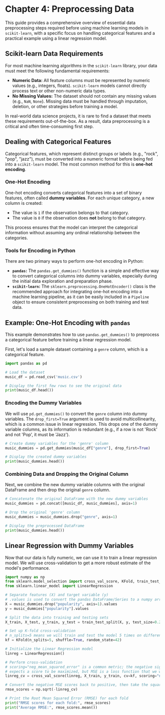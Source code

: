 # Chapter 4: Preprocessing Data

This guide provides a comprehensive overview of essential data preprocessing steps required before using machine learning models in `scikit-learn`, with a specific focus on handling categorical features and a practical example using a linear regression model.

## Scikit-learn Data Requirements

For most machine learning algorithms in the `scikit-learn` library, your data must meet the following fundamental requirements:

* **Numeric Data:** All feature columns must be represented by numeric values (e.g., integers, floats). `scikit-learn` models cannot directly process text or other non-numeric data types.
* **No Missing Values:** The dataset should not contain any missing values (e.g., `NaN`, `None`). Missing data must be handled through imputation, deletion, or other strategies before training a model.

In real-world data science projects, it is rare to find a dataset that meets these requirements out-of-the-box. As a result, data preprocessing is a critical and often time-consuming first step.

## Dealing with Categorical Features

Categorical features, which represent distinct groups or labels (e.g., "rock", "pop", "jazz"), must be converted into a numeric format before being fed into a `scikit-learn` model. The most common method for this is **one-hot encoding**.

### One-Hot Encoding

One-hot encoding converts categorical features into a set of binary features, often called **dummy variables**. For each unique category, a new column is created:

* The value is `1` if the observation belongs to that category.
* The value is `0` if the observation does **not** belong to that category.

This process ensures that the model can interpret the categorical information without assuming any ordinal relationship between the categories.

### Tools for Encoding in Python

There are two primary ways to perform one-hot encoding in Python:

* **`pandas`:** The `pandas.get_dummies()` function is a simple and effective way to convert categorical columns into dummy variables, especially during the initial data exploration and preparation phase.
* **`scikit-learn`:** The `sklearn.preprocessing.OneHotEncoder()` class is the recommended approach for integrating one-hot encoding into a machine learning pipeline, as it can be easily included in a `Pipeline` object to ensure consistent preprocessing on both training and test data.

## Example: One-Hot Encoding with `pandas`

This example demonstrates how to use `pandas.get_dummies()` to preprocess a categorical feature before training a linear regression model.

First, let's load a sample dataset containing a `genre` column, which is a categorical feature.

```python
import pandas as pd

# Load the dataset
music_df = pd.read_csv('music.csv')

# Display the first few rows to see the original data
print(music_df.head())
```

### Encoding the Dummy Variables

We will use `pd.get_dummies()` to convert the `genre` column into dummy variables. The `drop_first=True` argument is used to avoid multicollinearity, which is a common issue in linear regression. This drops one of the dummy variable columns, as its information is redundant (e.g., if a row is not 'Rock' and not 'Pop', it must be 'Jazz').

```python
# Create dummy variables for the 'genre' column
music_dummies = pd.get_dummies(music_df["genre"], drop_first=True)

# Display the created dummy variables
print(music_dummies.head())
```

### Combining Data and Dropping the Original Column

Next, we combine the new dummy variable columns with the original DataFrame and then drop the original `genre` column.

```python
# Concatenate the original DataFrame with the new dummy variables
music_dummies = pd.concat([music_df, music_dummies], axis=1)

# Drop the original 'genre' column
music_dummies = music_dummies.drop("genre", axis=1)

# Display the preprocessed DataFrame
print(music_dummies.head())
```

## Linear Regression with Dummy Variables

Now that our data is fully numeric, we can use it to train a linear regression model. We will use cross-validation to get a more robust estimate of the model's performance.

```python
import numpy as np
from sklearn.model_selection import cross_val_score, KFold, train_test_split
from sklearn.linear_model import LinearRegression

# Separate features (X) and target variable (y)
# .values is used to convert the pandas DataFrame/Series to a numpy array, which scikit-learn expects
X = music_dummies.drop("popularity", axis=1).values
y = music_dummies["popularity"].values

# Split the data into training and testing sets
X_train, X_test, y_train, y_test = train_test_split(X, y, test_size=0.2, random_state=42)

# Set up K-fold cross-validation
# n_splits=5 means we will train and test the model 5 times on different data subsets
kf = KFold(n_splits=5, shuffle=True, random_state=42)

# Initialize the Linear Regression model
linreg = LinearRegression()

# Perform cross-validation
# scoring="neg_mean_squared_error" is a common metric; the negative sign is because scikit-learn
# expects a score to be maximized, but MSE is a loss function that we want to minimize.
linreg_cv = cross_val_score(linreg, X_train, y_train, cv=kf, scoring="neg_mean_squared_error")

# Convert the negative MSE scores back to positive, then take the square root to get the RMSE
rmse_scores = np.sqrt(-linreg_cv)

# Print the Root Mean Squared Error (RMSE) for each fold
print("RMSE scores for each fold:", rmse_scores)
print("Average RMSE:", rmse_scores.mean())
```
